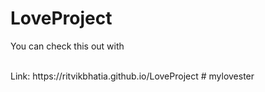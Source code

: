 # LoveProject
You can check this out with 

<br>
Link: https://ritvikbhatia.github.io/LoveProject
# mylovester

